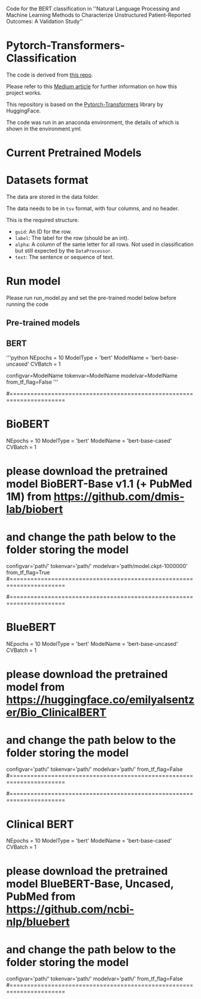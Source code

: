 Code for the BERT classification in ''Natural Language Processing and Machine Learning Methods to Characterize Unstructured Patient-Reported Outcomes: A Validation Study''


# Pytorch-Transformers-Classification

The code is derived from [this repo](https://github.com/ThilinaRajapakse/pytorch-transformers-classification).

Please refer to this [Medium article](https://medium.com/p/https-medium-com-chaturangarajapakshe-text-classification-with-transformer-models-d370944b50ca?source=email-6b1e2355088e--writer.postDistributed&sk=f21ffeb66c03a9804572d7063f57c04e) for further information on how this project works.

This repository is based on the [Pytorch-Transformers](https://github.com/huggingface/pytorch-transformers) library by HuggingFace. 

The code was run in an anaconda environment, the details of which is shown in the environment.yml.

# Current Pretrained Models


# Datasets format

The data are stored in the data folder.

The data needs to be in `tsv` format, with four columns, and no header.

This is the required structure.

- `guid`: An ID for the row.
- `label`: The label for the row (should be an int).
- `alpha`: A column of the same letter for all rows. Not used in classification but still expected by the `DataProcessor`.
- `text`: The sentence or sequence of text.

# Run model

Please run run_model.py and set the pre-trained model below before running the code

## Pre-trained models


## BERT

'''python
NEpochs = 10
ModelType = 'bert'
ModelName = 'bert-base-uncased'
CVBatch = 1

configvar=ModelName
tokenvar=ModelName
modelvar=ModelName
from_tf_flag=False
'''


#======================================================================
# BioBERT
NEpochs = 10
ModelType = 'bert'
ModelName = 'bert-base-cased'
CVBatch = 1

# please download the pretrained model BioBERT-Base v1.1 (+ PubMed 1M) from https://github.com/dmis-lab/biobert
# and change the path below to the folder storing the model
configvar='path/'
tokenvar='path/'
modelvar='path/model.ckpt-1000000'
from_tf_flag=True
#======================================================================

#======================================================================
# BlueBERT
NEpochs = 10
ModelType = 'bert'
ModelName = 'bert-base-uncased'
CVBatch = 1

# please download the pretrained model from https://huggingface.co/emilyalsentzer/Bio_ClinicalBERT
# and change the path below to the folder storing the model
configvar='path/'
tokenvar='path/'
modelvar='path/'
from_tf_flag=False
#======================================================================

#======================================================================
# Clinical BERT
NEpochs = 10
ModelType = 'bert'
ModelName = 'bert-base-cased'
CVBatch = 1

# please download the pretrained model BlueBERT-Base, Uncased, PubMed from https://github.com/ncbi-nlp/bluebert
# and change the path below to the folder storing the model
configvar='path/'
tokenvar='path/'
modelvar='path/'
from_tf_flag=False
#======================================================================
